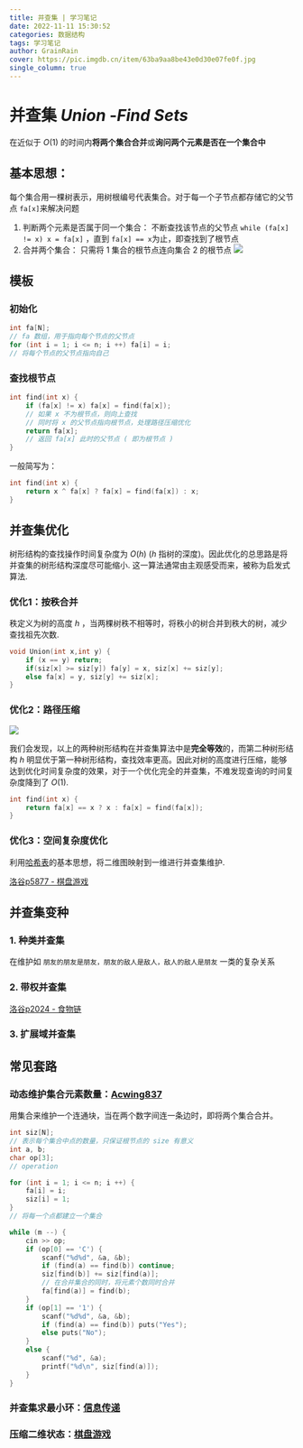 ```yaml
---
title: 并查集 | 学习笔记
date: 2022-11-11 15:30:52
categories: 数据结构
tags: 学习笔记
author: GrainRain
cover: https://pic.imgdb.cn/item/63ba9aa8be43e0d30e07fe0f.jpg
single_column: true
---
```



# 并查集 $Union\ \text{-} Find\ Sets$

在近似于 $O(1)$ 的时间内**将两个集合合并**或**询问两个元素是否在一个集合中**

## 基本思想：

每个集合用一棵树表示，用树根编号代表集合。对于每一个子节点都存储它的父节点 `fa[x]`来解决问题

1. 判断两个元素是否属于同一个集合：
   不断查找该节点的父节点 `while (fa[x] != x) x = fa[x]` ，直到 `fa[x] == x`为止，即查找到了根节点
2. 合并两个集合：
   只需将 1 集合的根节点连向集合 2 的根节点
   ![](https://pic.imgdb.cn/item/63c66b0fbe43e0d30ef4afaa.jpg)


## 模板

### 初始化
```cpp
int fa[N];
// fa 数组，用于指向每个节点的父节点
for (int i = 1; i <= n; i ++) fa[i] = i;
// 将每个节点的父节点指向自己
```

### 查找根节点

```cpp
int find(int x) {
	if (fa[x] != x) fa[x] = find(fa[x]);
	// 如果 x 不为根节点，则向上查找
	// 同时将 x 的父节点指向根节点，处理路径压缩优化
	return fa[x];
	// 返回 fa[x] 此时的父节点 ( 即为根节点 ) 
}
```

一般简写为：

```cpp
int find(int x) {
	return x ^ fa[x] ? fa[x] = find(fa[x]) : x;
}
```

## 并查集优化

树形结构的查找操作时间复杂度为 $O(h)$ ($h$ 指树的深度)。因此优化的总思路是将并查集的树形结构深度尽可能缩小. 这一算法通常由主观感受而来，被称为启发式算法.

### 优化1：按秩合并

秩定义为树的高度 $h$ ，当两棵树秩不相等时，将秩小的树合并到秩大的树，减少查找祖先次数.

```cpp
void Union(int x,int y) {
	if (x == y) return;
	if(siz[x] >= siz[y]) fa[y] = x, siz[x] += siz[y];
	else fa[x] = y, siz[y] += siz[x];
}
```

### 优化2：路径压缩

![](https://pic.imgdb.cn/item/63c61bcabe43e0d30e604469.jpg)

我们会发现，以上的两种树形结构在并查集算法中是**完全等效**的，而第二种树形结构 $h$ 明显优于第一种树形结构，查找效率更高。因此对树的高度进行压缩，能够达到优化时间复杂度的效果，对于一个优化完全的并查集，不难发现查询的时间复杂度降到了 $O(1)$.

```cpp
int find(int x) {
	return fa[x] == x ? x : fa[x] = find(fa[x]);
}
```

### 优化3：空间复杂度优化

利用[哈希表]()的基本思想，将二维图映射到一维进行并查集维护.

[洛谷p5877 - 棋盘游戏](https://www.luogu.com.cn/problem/P5877)


## 并查集变种

   
### 1. 种类并查集

在维护如 `朋友的朋友是朋友，朋友的敌人是敌人，敌人的敌人是朋友` 一类的复杂关系

### 2. 带权并查集

[洛谷p2024 - 食物链](https://www.luogu.com.cn/problem/P2024)

### 3. 扩展域并查集



## 常见套路

### 动态维护集合元素数量：[Acwing837](https://www.acwing.com/problem/content/839/)

用集合来维护一个连通块，当在两个数字间连一条边时，即将两个集合合并。

```cpp
int siz[N];
// 表示每个集合中点的数量，只保证根节点的 size 有意义 
int a, b;
char op[3];
// operation 

for (int i = 1; i <= n; i ++) {
	fa[i] = i;
	siz[i] = 1;
}
// 将每一个点都建立一个集合

while (m --) {
	cin >> op;
	if (op[0] == 'C') {
		scanf("%d%d", &a, &b);
		if (find(a) == find(b)) continue;
		siz[find(b)] += siz[find(a)];
		// 在合并集合的同时，将元素个数同时合并 
		fa[find(a)] = find(b);
	}
	if (op[1] == '1') {
		scanf("%d%d", &a, &b);
		if (find(a) == find(b)) puts("Yes");
		else puts("No");
	}
	else {
		scanf("%d", &a);
		printf("%d\n", siz[find(a)]);
	}
}
```

### 并查集求最小环：[信息传递](https://www.luogu.com.cn/problem/P2661)

### 压缩二维状态：[棋盘游戏](https://www.luogu.com.cn/problem/P5877)